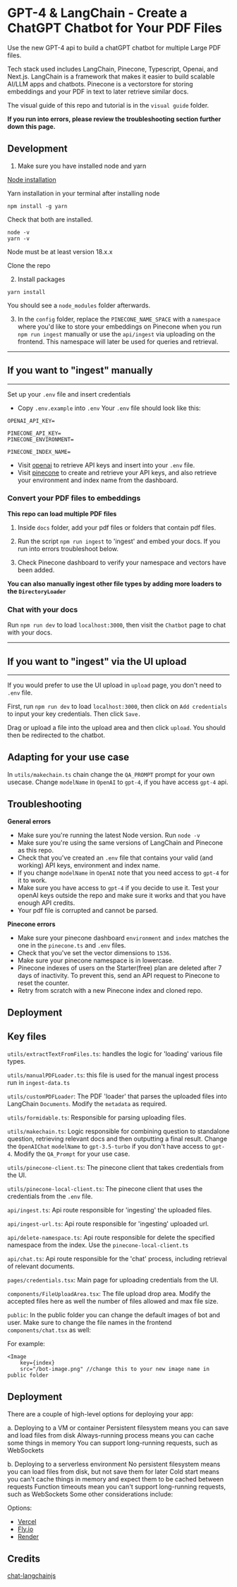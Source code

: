 # GPT-4 & LangChain - Create a ChatGPT Chatbot for Your PDF Files

Use the new GPT-4 api to build a chatGPT chatbot for multiple Large PDF files.

Tech stack used includes LangChain, Pinecone, Typescript, Openai, and Next.js. LangChain is a framework that makes it easier to build scalable AI/LLM apps and chatbots. Pinecone is a vectorstore for storing embeddings and your PDF in text to later retrieve similar docs.

The visual guide of this repo and tutorial is in the `visual guide` folder.

**If you run into errors, please review the troubleshooting section further down this page.**

## Development

1. Make sure you have installed node and yarn

[Node installation](https://nodejs.org/en/download)

Yarn installation in your terminal after installing node

`npm install -g yarn`

Check that both are installed.

```
node -v
yarn -v
```

Node must be at least version 18.x.x

Clone the repo

2. Install packages

```
yarn install
```

You should see a `node_modules` folder afterwards.

3. In the `config` folder, replace the `PINECONE_NAME_SPACE` with a `namespace` where you'd like to store your embeddings on Pinecone when you run `npm run ingest` manually or use the `api/ingest` via uploading on the frontend. This namespace will later be used for queries and retrieval.

---

## If you want to "ingest" manually

---

Set up your `.env` file and insert credentials

- Copy `.env.example` into `.env`
  Your `.env` file should look like this:

```
OPENAI_API_KEY=

PINECONE_API_KEY=
PINECONE_ENVIRONMENT=

PINECONE_INDEX_NAME=

```

- Visit [openai](https://help.openai.com/en/articles/4936850-where-do-i-find-my-secret-api-key) to retrieve API keys and insert into your `.env` file.
- Visit [pinecone](https://pinecone.io/) to create and retrieve your API keys, and also retrieve your environment and index name from the dashboard.

### Convert your PDF files to embeddings

**This repo can load multiple PDF files**

1. Inside `docs` folder, add your pdf files or folders that contain pdf files.

2. Run the script `npm run ingest` to 'ingest' and embed your docs. If you run into errors troubleshoot below.

3. Check Pinecone dashboard to verify your namespace and vectors have been added.

**You can also manually ingest other file types by adding more loaders to the `DirectoryLoader`**

### Chat with your docs

Run `npm run dev` to load `localhost:3000`, then visit the `Chatbot` page to chat with your docs.

---

## If you want to "ingest" via the UI upload

---

If you would prefer to use the UI upload in `upload` page, you don't need to `.env` file.

First, run `npm run dev` to load `localhost:3000`, then click on `Add credentials` to input your key credentials. Then click `Save.`

Drag or upload a file into the upload area and then click `upload`. You should then be redirected to the chatbot.

## Adapting for your use case

In `utils/makechain.ts` chain change the `QA_PROMPT` prompt for your own usecase. Change `modelName` in `OpenAI` to `gpt-4`, if you have access `gpt-4` api.

## Troubleshooting

**General errors**

- Make sure you're running the latest Node version. Run `node -v`
- Make sure you're using the same versions of LangChain and Pinecone as this repo.
- Check that you've created an `.env` file that contains your valid (and working) API keys, environment and index name.
- If you change `modelName` in `OpenAI` note that you need access to `gpt-4` for it to work.
- Make sure you have access to `gpt-4` if you decide to use it. Test your openAI keys outside the repo and make sure it works and that you have enough API credits.
- Your pdf file is corrupted and cannot be parsed.

**Pinecone errors**

- Make sure your pinecone dashboard `environment` and `index` matches the one in the `pinecone.ts` and `.env` files.
- Check that you've set the vector dimensions to `1536`.
- Make sure your pinecone namespace is in lowercase.
- Pinecone indexes of users on the Starter(free) plan are deleted after 7 days of inactivity. To prevent this, send an API request to Pinecone to reset the counter.
- Retry from scratch with a new Pinecone index and cloned repo.

## Deployment

## Key files

`utils/extractTextFromFiles.ts`: handles the logic for 'loading' various file types.

`utils/manualPDFLoader.ts`: this file is used for the manual ingest process run in `ingest-data.ts`

`utils/customPDFLoader`: The PDF 'loader' that parses the uploaded files into LangChain `Documents`. Modify the `metadata` as required.

`utils/formidable.ts`: Responsible for parsing uploading files.

`utils/makechain.ts`: Logic responsible for combining question to standalone question, retrieving relevant docs and then outputting a final result. Change the `OpenAIChat` `modelName` to `gpt-3.5-turbo` if you don't have access to `gpt-4`. Modify the `QA_Prompt` for your use case.

`utils/pinecone-client.ts`: The pinecone client that takes credentials from the UI.

`utils/pinecone-local-client.ts`: The pinecone client that uses the credentials from the `.env` file.

`api/ingest.ts`: Api route responsible for 'ingesting' the uploaded files.

`api/ingest-url.ts`: Api route responsible for 'ingesting' uploaded url.

`api/delete-namespace.ts`: Api route responsible for delete the specified namespace from the index. Use the `pinecone-local-client.ts`

`api/chat.ts`: Api route responsible for the 'chat' process, including retrieval of relevant documents.

`pages/credentials.tsx`: Main page for uploading credentials from the UI.

`components/FileUploadArea.tsx`: The file upload drop area. Modify the accepted files here as well the number of files allowed and max file size.

`public`: In the public folder you can change the default images of bot and user. Make sure to change the file names in the frontend `components/chat.tsx` as well:

For example:

```
<Image
    key={index}
    src="/bot-image.png" //change this to your new image name in public folder

```

## Deployment

There are a couple of high-level options for deploying your app:

a.
Deploying to a VM or container
Persistent filesystem means you can save and load files from disk
Always-running process means you can cache some things in memory
You can support long-running requests, such as WebSockets

b.
Deploying to a serverless environment
No persistent filesystem means you can load files from disk, but not save them for later
Cold start means you can't cache things in memory and expect them to be cached between requests
Function timeouts mean you can't support long-running requests, such as WebSockets
Some other considerations include:

Options:

- [Vercel](https://vercel.com/docs/concepts/deployments/overview)
- [Fly.io](https://fly.io/)
- [Render](https://render.com/docs/deploy-to-render)

## Credits

[chat-langchainjs](https://github.com/sullivan-sean/chat-langchainjs/tree/main)
